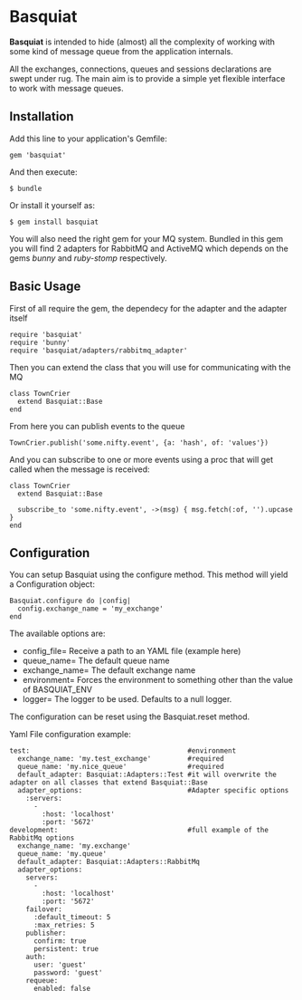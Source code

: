 # Basquiat

**Basquiat** is intended to hide (almost) all the complexity of working with some kind of message queue from the application internals.

All the exchanges, connections, queues and sessions declarations are swept under rug. The main aim is to provide a simple yet flexible interface to work with message queues.

## Installation

Add this line to your application's Gemfile:

    gem 'basquiat'

And then execute:

    $ bundle

Or install it yourself as:

    $ gem install basquiat

You will also need the right gem for your MQ system. Bundled in this gem you will find 2 adapters for RabbitMQ and ActiveMQ which depends on the gems _bunny_ and _ruby-stomp_ respectively.

## Basic Usage

First of all require the gem, the dependecy for the adapter and the adapter itself

    require 'basquiat'
    require 'bunny'
    require 'basquiat/adapters/rabbitmq_adapter'

Then you can extend the class that you will use for communicating with the MQ

    class TownCrier
      extend Basquiat::Base
    end

From here you can publish events to the queue

    TownCrier.publish('some.nifty.event', {a: 'hash', of: 'values'})

And you can subscribe to one or more events using a proc that will get called when the message is received:

    class TownCrier
      extend Basquiat::Base

      subscribe_to 'some.nifty.event', ->(msg) { msg.fetch(:of, '').upcase }
    end

## Configuration

You can setup Basquiat using the configure method. This method will yield a Configuration object:

    Basquiat.configure do |config|
      config.exchange_name = 'my_exchange'
    end

The available options are:

- config_file= Receive a path to an YAML file (example here)
- queue_name= The default queue name
- exchange_name= The default exchange name
- environment= Forces the environment to something other than the value of BASQUIAT_ENV
- logger= The logger to be used. Defaults to a null logger.

The configuration can be reset using the Basquiat.reset method.

Yaml File configuration example:

    test:                                       #environment
      exchange_name: 'my.test_exchange'         #required
      queue_name: 'my.nice_queue'               #required
      default_adapter: Basquiat::Adapters::Test #it will overwrite the adapter on all classes that extend Basquiat::Base
      adapter_options:                          #Adapter specific options
        :servers:
          -
            :host: 'localhost'
            :port: '5672'
    development:                                #full example of the RabbitMq options 
      exchange_name: 'my.exchange'
      queue_name: 'my.queue'
      default_adapter: Basquiat::Adapters::RabbitMq
      adapter_options:
        servers:
          -
            :host: 'localhost'
            :port: '5672'
        failover:
          :default_timeout: 5
          :max_retries: 5
        publisher: 
          confirm: true
          persistent: true
        auth:
          user: 'guest'
          password: 'guest' 
        requeue:
          enabled: false

